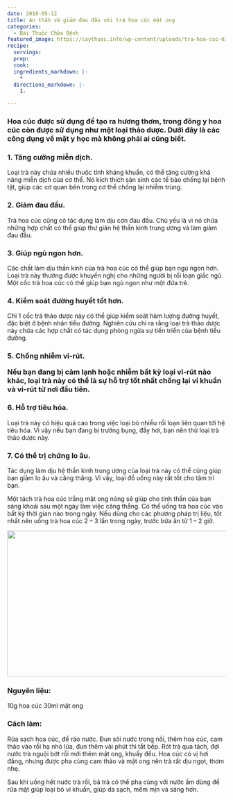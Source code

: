 ```yaml
---
date: 2018-05-12
title: An thần và giảm đau đầu với trà hoa cúc mật ong
categories:
  - Bài Thuốc Chữa Bệnh
featured_image: https://caythuoc.info/wp-content/uploads/tra-hoa-cuc-632x336.jpg
recipe:
  servings:  
  prep:  
  cook:  
  ingredients_markdown: |-
    * 
  directions_markdown: |-
    1. 

---
```

<h3>Hoa cúc được sử dụng để tạo ra hương thơm, trong đông y hoa cúc còn được sử dụng như một loại thảo dược. Dưới đây là các công dụng về mặt y học mà không phải ai cũng biết.</h3>

<h3>1. Tăng cường miễn dịch.</h3>

Loại trà này chứa nhiều thuộc tính kháng khuẩn, có thể tăng cường khả năng miễn dịch của cơ thể. Nó kích thích sản sinh các tế bào chống lại bệnh tật, giúp các cơ quan bên trong cơ thể chống lại nhiễm trùng.

<h3>2. Giảm đau đầu.</h3>

Trà hoa cúc cũng có tác dụng làm dịu cơn đau đầu. Chủ yếu là vì nó chứa những hợp chất có thể giúp thư giãn hệ thần kinh trung ương và làm giảm đau đầu.

<h3>3. Giúp ngủ ngon hơn.</h3>

Các chất làm dịu thần kinh của trà hoa cúc có thể giúp bạn ngủ ngon hơn. Loại trà này thường được khuyến nghị cho những người bị rối loạn giấc ngủ. Một cốc trà hoa cúc có thể giúp bạn ngủ ngon như một đứa trẻ.

<h3>4. Kiểm soát đường huyết tốt hơn.</h3>

Chỉ 1 cốc trà thảo dược này có thể giúp kiểm soát hàm lượng đường huyết, đặc biệt ở bệnh nhân tiểu đường. Nghiên cứu chỉ ra rằng loại trà thảo dược này chứa các hợp chất có tác dụng phòng ngừa sự tiến triển của bệnh tiểu đường.

<h3>5. Chống nhiễm vi-rút.

Nếu bạn đang bị cảm lạnh hoặc nhiễm bất kỳ loại vi-rút nào khác, loại trà này có thể là sự hỗ trợ tốt nhất chống lại vi khuẩn và vi-rút từ nơi đầu tiên.

<h3>6. Hỗ trợ tiêu hóa.</h3>

Loại trà này có hiệu quả cao trong việc loại bỏ nhiều rối loạn liên quan tới hệ tiêu hóa. Vì vậy nếu bạn đang bị trướng bụng, đầy hơi, bạn nên thử loại trà thảo dược này.

<h3>7. Có thể trị chứng lo âu.</h3>

Tác dụng làm dịu hệ thần kinh trung ương của loại trà này có thể cũng giúp bạn giảm lo âu và căng thẳng. Vì vậy, loại đồ uống này rất tốt cho tâm trí bạn.

Một tách trà hoa cúc trắng mật ong nóng sẽ giúp cho tinh thần của bạn sảng khoái sau một ngày làm việc căng thẳng. Có thể uống trà hoa cúc vào bất kỳ thời gian nào trong ngày. Nếu dùng cho các phương pháp trị liệu, tốt nhất nên uống trà hoa cúc 2 – 3 lần trong ngày, trước bữa ăn từ 1 – 2 giờ.

<div align="center"><img src="http://caythuoc.info/wp-content/uploads/cach-pha-tra-hoa-cuc-mat-ong-tri-mat-ngu-thanh-nhiet-giai-cam11449544429.jpg" width="632px" height="336px"></div>

<h3>Nguyên liệu:</h3>

10g hoa cúc
30ml mật ong
<h3>Cách làm:</h3>

 Rửa sạch hoa cúc, để ráo nước.
 Đun sôi nước trong nồi, thêm hoa cúc, cam thảo vào rồi hạ nhỏ lửa, đun thêm vài phút thì tắt bếp.
 Rót trà qua tách, đợi nước trà nguội bớt rồi mới thêm mật ong, khuấy đều.
Hoa cúc có vị hơi đắng, nhưng được pha cùng cam thảo và mật ong nên trà rất dịu ngọt, thơm nhẹ.

Sau khi uống hết nước trà rồi, bã trà có thể pha cùng với nước ấm dùng để rửa mặt giúp loại bỏ vi khuẩn, giúp da sạch, mềm mịn và sáng hơn.